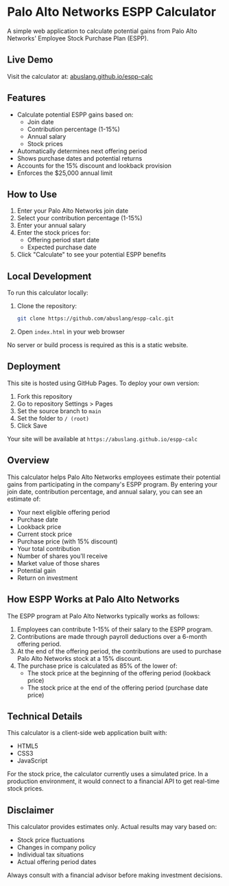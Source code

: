 # Palo Alto Networks ESPP Calculator

A simple web application to calculate potential gains from Palo Alto Networks' Employee Stock Purchase Plan (ESPP).

## Live Demo
Visit the calculator at: [abuslang.github.io/espp-calc](https://abuslang.github.io/espp-calc)

## Features

- Calculate potential ESPP gains based on:
  - Join date
  - Contribution percentage (1-15%)
  - Annual salary
  - Stock prices
- Automatically determines next offering period
- Shows purchase dates and potential returns
- Accounts for the 15% discount and lookback provision
- Enforces the $25,000 annual limit

## How to Use

1. Enter your Palo Alto Networks join date
2. Select your contribution percentage (1-15%)
3. Enter your annual salary
4. Enter the stock prices for:
   - Offering period start date
   - Expected purchase date
5. Click "Calculate" to see your potential ESPP benefits

## Local Development

To run this calculator locally:

1. Clone the repository:
   ```bash
   git clone https://github.com/abuslang/espp-calc.git
   ```

2. Open `index.html` in your web browser

No server or build process is required as this is a static website.

## Deployment

This site is hosted using GitHub Pages. To deploy your own version:

1. Fork this repository
2. Go to repository Settings > Pages
3. Set the source branch to `main`
4. Set the folder to `/ (root)`
5. Click Save

Your site will be available at `https://abuslang.github.io/espp-calc`

## Overview

This calculator helps Palo Alto Networks employees estimate their potential gains from participating in the company's ESPP program. By entering your join date, contribution percentage, and annual salary, you can see an estimate of:

- Your next eligible offering period
- Purchase date
- Lookback price
- Current stock price
- Purchase price (with 15% discount)
- Your total contribution
- Number of shares you'll receive
- Market value of those shares
- Potential gain
- Return on investment

## How ESPP Works at Palo Alto Networks

The ESPP program at Palo Alto Networks typically works as follows:

1. Employees can contribute 1-15% of their salary to the ESPP program.
2. Contributions are made through payroll deductions over a 6-month offering period.
3. At the end of the offering period, the contributions are used to purchase Palo Alto Networks stock at a 15% discount.
4. The purchase price is calculated as 85% of the lower of:
   - The stock price at the beginning of the offering period (lookback price)
   - The stock price at the end of the offering period (purchase date price)

## Technical Details

This calculator is a client-side web application built with:
- HTML5
- CSS3
- JavaScript

For the stock price, the calculator currently uses a simulated price. In a production environment, it would connect to a financial API to get real-time stock prices.

## Disclaimer

This calculator provides estimates only. Actual results may vary based on:
- Stock price fluctuations
- Changes in company policy
- Individual tax situations
- Actual offering period dates

Always consult with a financial advisor before making investment decisions. 